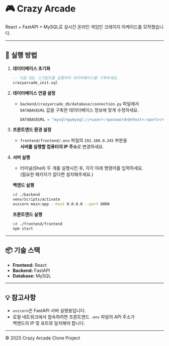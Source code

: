 # 🎮 Crazy Arcade

React + FastAPI + MySQL로 실시간 온라인 게임인 크레이지 아케이드를 모작했습니다.

---

## 🚀 실행 방법

1. **데이터베이스 초기화**
   ```sql
   -- 다음 SQL 스크립트를 실행하여 데이터베이스를 구축하세요.
   crazyarcade_init.sql
   ```

2. **데이터베이스 연결 설정**
   - `backend/crazyarcade_db/database/connection.py` 파일에서  
     `DATABASEURL` 값을 구축한 데이터베이스 정보에 맞게 수정하세요.
     ```python
     DATABASEURL = "mysql+pymysql://<user>:<password>@<host>:<port>/<database>"
     ```

3. **프론트엔드 환경 설정**
   - `frontend/frontend/.env` 파일의 `192.168.0.245` 부분을  
     **서버를 실행할 컴퓨터의 IP 주소**로 변경하세요.

4. **서버 실행**
   - 터미널(Shell) 두 개를 실행시킨 후, 각각 아래 명령어를 입력하세요.  
     (필요한 패키지가 없다면 설치해주세요.)

   **백엔드 실행**
   ```bash
   cd ./backend
   venv/Scripts/activate
   uvicorn main:app --host 0.0.0.0 --port 8000
   ```

   **프론트엔드 실행**
   ```bash
   cd ./frontend/frontend
   npm start
   ```

---

## 📦 기술 스택

- **Frontend:** React  
- **Backend:** FastAPI  
- **Database:** MySQL  

---

## 💡 참고사항

- `uvicorn`은 FastAPI 서버 실행용입니다.  
- 로컬 네트워크에서 접속하려면 프론트엔드 `.env` 파일의 API 주소가  
  백엔드의 IP 및 포트와 일치해야 합니다.

---

© 2025 Crazy Arcade Clone Project
